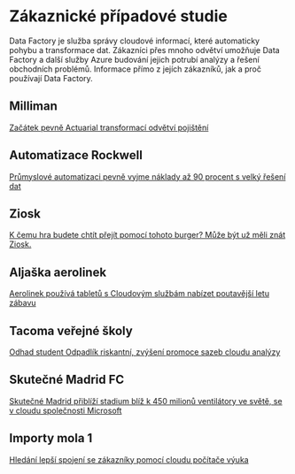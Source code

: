 <properties 
    pageTitle="Zákaznické případové studie | Microsoft Azure" 
    description="Zjistěte, jak některé z jejích zákazníků jste používali Azure Data Factory." 
    services="data-factory" 
    documentationCenter="" 
    authors="sharonlo101" 
    manager="jhubbard" 
    editor="monicar"/>

<tags 
    ms.service="data-factory" 
    ms.workload="data-services" 
    ms.tgt_pltfrm="na" 
    ms.devlang="na" 
    ms.topic="article" 
    ms.date="09/20/2016" 
    ms.author="shlo"/>

# <a name="customer-case-studies"></a>Zákaznické případové studie

Data Factory je služba správy cloudové informací, které automaticky pohybu a transformace dat. Zákazníci přes mnoho odvětví umožňuje Data Factory a další služby Azure budování jejich potrubí analýzy a řešení obchodních problémů.  Informace přímo z jejích zákazníků, jak a proč používají Data Factory.

## <a name="milliman"></a>Milliman

[Začátek pevně Actuarial transformací odvětví pojištění](https://customers.microsoft.com/Pages/CustomerStory.aspx?recid=20096)

## <a name="rockwell-automation"></a>Automatizace Rockwell

[Průmyslové automatizaci pevně vyjme náklady až 90 procent s velký řešení dat](https://customers.microsoft.com/Pages/CustomerStory.aspx?recid=18356)

## <a name="ziosk"></a>Ziosk

[K čemu hra budete chtít přejít pomocí tohoto burger? Může být už měli znát Ziosk.](https://customers.microsoft.com/Pages/CustomerStory.aspx?recid=18294)

## <a name="alaska-airlines"></a>Aljaška aerolinek

[Aerolinek používá tabletů s Cloudovým službám nabízet poutavější letu zábavu](https://customers.microsoft.com/Pages/CustomerStory.aspx?recid=19357)

## <a name="tacoma-public-schools"></a>Tacoma veřejné školy

[Odhad student Odpadlík riskantní, zvýšení promoce sazeb cloudu analýzy](https://customers.microsoft.com/Pages/CustomerStory.aspx?recid=20703)

## <a name="real-madrid-fc"></a>Skutečné Madrid FC

[Skutečné Madrid přiblíží stadium blíž k 450 milionů ventilátory ve světě, se v cloudu společnosti Microsoft](https://customers.microsoft.com/Pages/CustomerStory.aspx?recid=20522)

## <a name="pier-1-imports"></a>Importy mola 1

[Hledání lepší spojení se zákazníky pomocí cloudu počítače výuka](https://customers.microsoft.com/Pages/CustomerStory.aspx?recid=11257)
